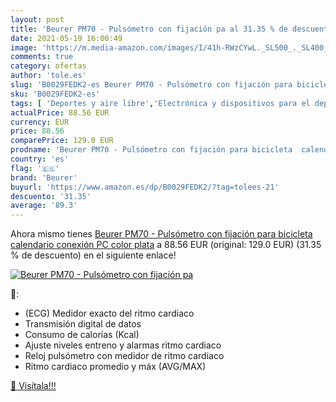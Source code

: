 ```yaml
---
layout: post
title: 'Beurer PM70 - Pulsómetro con fijación pa al 31.35 % de descuento'
date: 2021-05-19 16:00:49
image: 'https://m.media-amazon.com/images/I/41h-RWzCYwL._SL500_._SL400_.jpg'
comments: true
category: ofertas
author: 'tole.es'
slug: 'B0029FEDK2-es Beurer PM70 - Pulsómetro con fijación para bicicleta...'
sku: 'B0029FEDK2-es'
tags: [ 'Deportes y aire libre','Electrónica y dispositivos para el deporte','Monitores de actividad','Pulsómetros','Ropa y equipo para deportes','Running','beurer','bicicleta', ]
actualPrice: 88.56 EUR
currency: EUR
price: 88.56
comparePrice: 129.0 EUR
prodname: 'Beurer PM70 - Pulsómetro con fijación para bicicleta  calendario  conexión PC  color plata'
country: 'es'
flag: '🇪🇸'
brand: 'Beurer'
buyurl: 'https://www.amazon.es/dp/B0029FEDK2/?tag=tolees-21'
descuento: '31.35'
average: '89.3'
---
```


Ahora mismo tienes [Beurer PM70 - Pulsómetro con fijación para bicicleta  calendario  conexión PC  color plata](https://www.amazon.es/dp/B0029FEDK2/?tag=tolees-21) a 88.56 EUR (original: 129.0 EUR) (31.35 %  de descuento) en el siguiente enlace!

[![Beurer PM70 - Pulsómetro con fijación pa](https://m.media-amazon.com/images/I/41h-RWzCYwL._SL500_._SL400_.jpg)](https://www.amazon.es/dp/B0029FEDK2/?tag=tolees-21)

🔎:

- (ECG) Medidor exacto del ritmo cardiaco
- Transmisión digital de datos
- Consumo de calorías (Kcal)
- Ajuste niveles entreno y alarmas ritmo cardiaco
- Reloj pulsómetro con medidor de ritmo cardiaco
- Ritmo cardiaco promedio y máx (AVG/MAX)

[🛒 Visítala!!!](https://www.amazon.es/dp/B0029FEDK2/?tag=tolees-21)
